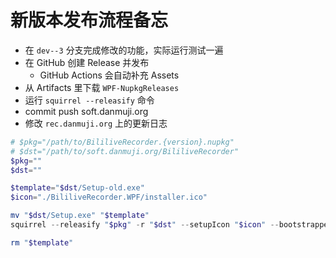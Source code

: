 # 新版本发布流程备忘

- 在 `dev--3` 分支完成修改的功能，实际运行测试一遍
- 在 GitHub 创建 Release 并发布
  - GitHub Actions 会自动补充 Assets
- 从 Artifacts 里下载 `WPF-NupkgReleases`
- 运行 `squirrel --releasify` 命令
- commit push soft.danmuji.org
- 修改 `rec.danmuji.org` 上的更新日志

```powershell
# $pkg="/path/to/BililiveRecorder.{version}.nupkg"
# $dst="/path/to/soft.danmuji.org/BililiveRecorder"
$pkg=""
$dst=""

$template="$dst/Setup-old.exe"
$icon="./BililiveRecorder.WPF/installer.ico"

mv "$dst/Setup.exe" "$template"
squirrel --releasify "$pkg" -r "$dst" --setupIcon "$icon" --bootstrapperExe "$template" --framework-version net472 --no-msi

rm "$template"
```
